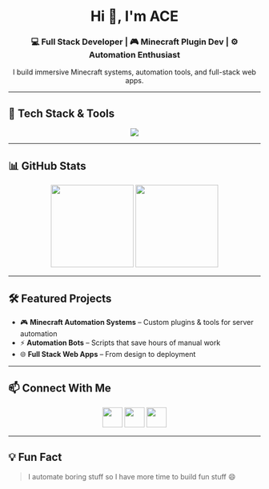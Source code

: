 <!-- Profile Header -->
<h1 align="center">Hi 👋, I'm ACE</h1>
<h3 align="center">💻 Full Stack Developer | 🎮 Minecraft Plugin Dev | ⚙️ Automation Enthusiast</h3>

<p align="center">
  I build immersive Minecraft systems, automation tools, and full-stack web apps.
</p>

---

## 🚀 Tech Stack & Tools

<p align="center">
  <img src="https://skillicons.dev/icons?i=java,js,python,php,mysql,sqlite,html,css,react" />
</p>

---

## 📊 GitHub Stats

<p align="center">
  <img src="https://github-readme-stats.vercel.app/api?username=joealjohn&show_icons=true&theme=tokyonight&hide_border=true&count_private=true&cache_seconds=60" height="165" />
  <img src="https://github-readme-stats.vercel.app/api/top-langs/?username=joealjohn&layout=compact&theme=tokyonight&hide_border=true&cache_seconds=60" height="165" />
</p>

---

## 🛠 Featured Projects

- 🎮 **Minecraft Automation Systems** – Custom plugins & tools for server automation  
- ⚡ **Automation Bots** – Scripts that save hours of manual work  
- 🌐 **Full Stack Web Apps** – From design to deployment  

---

## 📫 Connect With Me

<p align="center">
  <a href="https://github.com/joealjohn"><img src="https://skillicons.dev/icons?i=github" height="40"/></a>
  <a href="https://discord.com/users/its_joeal"><img src="https://skillicons.dev/icons?i=discord" height="40"/></a>
  <a href="mailto:youremail@example.com"><img src="https://skillicons.dev/icons?i=gmail" height="40"/></a>
</p>

---

## 💡 Fun Fact
> I automate boring stuff so I have more time to build fun stuff 😄
